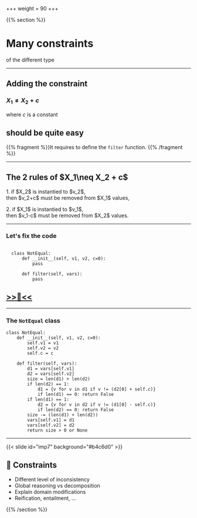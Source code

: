 +++
weight = 90
+++


{{% section %}}

# Many constraints
of the different type

---

## Adding the constraint

### $X_1\neq X_2 + c$
where $c$ is a constant
## should be quite easy

{{% fragment %}}It requires to define the `filter` function. {{% /fragment %}}

---

<section data-noprocess>
<h2>The 2 rules of $X_1\neq X_2 + c$</h2>
<p class="fragment">1. if $X_2$ is instantied to $v_2$, </br>then $v_2+c$ must be removed from $X_1$ values,</p>
<p class="fragment">2. if $X_1$ is instantied to $v_1$, </br>then $v_1-c$ must be removed from $X_2$ values.</p>


---
### Let's fix the code
```python{}

  class NotEqual:
      def __init__(self, v1, v2, c=0):
          pass

      def filter(self, vars):
          pass
```


<h2><a href="https://moodle.caseine.org/mod/vpl/view.php?id=71050"> >>🥛<<</a></h2>

<!--</section> to bind to the next section tag-->

---

### The `NotEqual` class
```python{1-5|7-9|11-13|14-16|18,19|10,17,20}
class NotEqual:
    def __init__(self, v1, v2, c=0):
        self.v1 = v1
        self.v2 = v2
        self.c = c

    def filter(self, vars):
        d1 = vars[self.v1]
        d2 = vars[self.v2]
        size = len(d1) + len(d2)
        if len(d2) == 1:
            d1 = {v for v in d1 if v != (d2[0] + self.c)}
            if len(d1) == 0: return False
        if len(d1) == 1:
            d2 = {v for v in d2 if v != (d1[0] - self.c)}
            if len(d2) == 0: return False
        size -= (len(d1) + len(d2))
        vars[self.v1] = d1
        vars[self.v2] = d2
        return size > 0 or None
```

---

{{< slide id="imp7" background="#b4c6d0" >}}

## :rocket: Constraints

- Different level of inconsistency
- Global reasoning vs decomposition
- Explain domain modifications
- Reification, entailment, ...

{{% /section %}}
